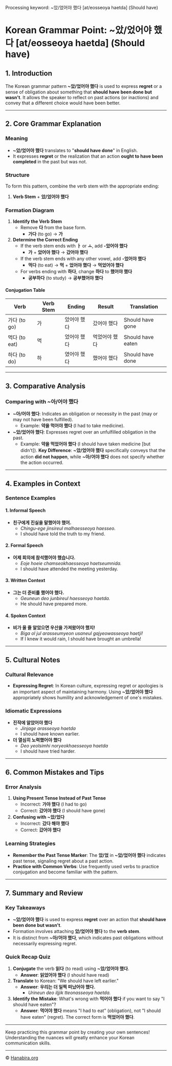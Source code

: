 Processing keyword: ~았/었어야 했다 [at/eosseoya haetda] (Should have)
# Korean Grammar Point: ~았/었어야 했다 [at/eosseoya haetda] (Should have)

## 1. Introduction
The Korean grammar pattern **~았/었어야 했다** is used to express **regret** or a sense of obligation about something that **should have been done but wasn't**. It allows the speaker to reflect on past actions (or inactions) and convey that a different choice would have been better.

---
## 2. Core Grammar Explanation
### Meaning
- **~았/었어야 했다** translates to "**should have done**" in English.
- It expresses **regret** or the realization that an action **ought to have been completed** in the past but was not.
### Structure
To form this pattern, combine the verb stem with the appropriate ending:
1. **Verb Stem** + **았/었어야 했다**
### Formation Diagram
1. **Identify the Verb Stem**
   - Remove **다** from the base form.
     - **가다** (to go) → **가**
2. **Determine the Correct Ending**
   - If the verb stem ends with **ㅏ** or **ㅗ**, add **-았어야 했다**
     - **가** + **았어야 했다** → **갔어야 했다**
   - If the verb stem ends with any other vowel, add **-었어야 했다**
     - **먹다** (to eat) → **먹** + **었어야 했다** → **먹었어야 했다**
   - For verbs ending with **하다**, change **하다** to **했어야 했다**
     - **공부하다** (to study) → **공부했어야 했다**
#### Conjugation Table
| Verb        | Verb Stem | Ending          | Result                | Translation            |
|-------------|-----------|-----------------|-----------------------|------------------------|
| 가다 (to go)   | 가         | 았어야 했다     | 갔어야 했다            | Should have gone       |
| 먹다 (to eat)  | 먹        | 었어야 했다     | 먹었어야 했다          | Should have eaten      |
| 하다 (to do)   | 하        | 였어야 했다     | 했어야 했다            | Should have done       |
---
## 3. Comparative Analysis
### Comparing with ~아/어야 했다
- **~아/어야 했다**: Indicates an obligation or necessity in the past (may or may not have been fulfilled).
  - Example: **약을 먹어야 했다** (I had to take medicine).
- **~았/었어야 했다**: Expresses regret over an unfulfilled obligation in the past.
  - Example: **약을 먹었어야 했다** (I should have taken medicine [but didn't]).
**Key Difference**: **~았/었어야 했다** specifically conveys that the action **did not happen**, while **~아/어야 했다** does not specify whether the action occurred.
---
## 4. Examples in Context
### Sentence Examples
#### 1. Informal Speech
- **친구에게 진실을 말했어야 했어.**
  - *Chingu-ege jinsireul malhaesseoya haesseo.*
  - I should have told the truth to my friend.
#### 2. Formal Speech
- **어제 회의에 참석했어야 했습니다.**
  - *Eoje hoeie chamseokhaesseoya haetseumnida.*
  - I should have attended the meeting yesterday.
#### 3. Written Context
- **그는 더 준비를 했어야 했다.**
  - *Geuneun deo junbireul haesseoya haetda.*
  - He should have prepared more.
#### 4. Spoken Context
- **비가 올 줄 알았으면 우산을 가져왔어야 했지!**
  - *Biga ol jul arasseumyeon usaneul gajyeowasseoya haetji!*
  - If I knew it would rain, I should have brought an umbrella!
---
## 5. Cultural Notes
### Cultural Relevance
- **Expressing Regret**: In Korean culture, expressing regret or apologies is an important aspect of maintaining harmony. Using **~았/었어야 했다** appropriately shows humility and acknowledgement of one's mistakes.
### Idiomatic Expressions
- **진작에 알았어야 했다**
  - *Jinjage arasseoya haetda*
  - I should have known earlier.
- **더 열심히 노력했어야 했다**
  - *Deo yeolsimhi noryeokhaesseoya haetda*
  - I should have tried harder.
---
## 6. Common Mistakes and Tips
### Error Analysis
1. **Using Present Tense Instead of Past Tense**
   - Incorrect: **가야 했다** (I had to go)
   - Correct: **갔어야 했다** (I should have gone)
2. **Confusing with ~았/었다**
   - Incorrect: **갔다 해야 했다**
   - Correct: **갔어야 했다**
### Learning Strategies
- **Remember the Past Tense Marker**: The **았/었** in **~았/었어야 했다** indicates past tense, signaling regret about a past action.
- **Practice with Common Verbs**: Use frequently used verbs to practice conjugation and become familiar with the pattern.
---
## 7. Summary and Review
### Key Takeaways
- **~았/었어야 했다** is used to express **regret** over an action that **should have been done but wasn't**.
- Formation involves attaching **았/었어야 했다** to the **verb stem**.
- It is distinct from **~아/어야 했다**, which indicates past obligations without necessarily expressing regret.
### Quick Recap Quiz
1. **Conjugate** the verb **읽다** (to read) using **~았/었어야 했다**.
   - **Answer**: **읽었어야 했다** (I should have read)
2. **Translate** to Korean: "We should have left earlier."
   - **Answer**: **우리는 더 일찍 떠났어야 했다.**
     - *Urineun deo iljjik tteonasseoya haetda.*
3. **Identify the Mistake**: What's wrong with **먹어야 했다** if you want to say "I should have eaten"?
   - **Answer**: **먹어야 했다** means "I had to eat" (obligation), not "I should have eaten" (regret). The correct form is **먹었어야 했다**.
---
Keep practicing this grammar point by creating your own sentences! Understanding the nuances will greatly enhance your Korean communication skills.

---
© [Hanabira.org](https://hanabira.org)
